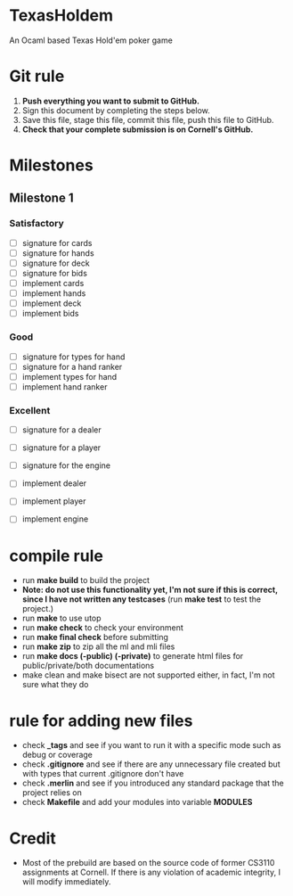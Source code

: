 # TexasHoldem
An Ocaml based Texas Hold'em poker game

# Git rule
1. **Push everything you want to submit to GitHub.**
2. Sign this document by completing the steps below.
3. Save this file, stage this file, commit this file, push this file to GitHub.
4. **Check that your complete submission is on Cornell's GitHub.**

# Milestones

## Milestone 1

### Satisfactory 
- [ ] signature for cards
- [ ] signature for hands
- [ ] signature for deck
- [ ] signature for bids 
- [ ] implement cards
- [ ] implement hands
- [ ] implement deck
- [ ] implement bids
### Good 
-	[ ] signature for types for hand
- [ ] signature for a hand ranker
- [ ] implement types for hand
- [ ] implement hand ranker
### Excellent
- [ ] signature for a dealer
- [ ] signature for a player
- [ ] signature for the engine
- [ ] implement dealer
- [ ] implement player
- [ ] implement engine


# compile rule
- run **make build** to build the project
- **Note: do not use this functionality yet, I'm not sure if this is correct, since I have not written any testcases** (run **make test** to test the project.)
- run **make** to use utop
- run **make check** to check your environment
- run **make final check** before submitting
- run **make zip** to zip all the ml and mli files
- run **make docs (-public) (-private)** to generate html files for public/private/both documentations
- make clean and make bisect are not supported either, in fact, I'm not sure what they do

# rule for adding new files
- check **_tags** and see if you want to run it with a specific mode such as debug or coverage
- check **.gitignore** and see if there are any unnecessary file created but with types that current .gitignore don't have
- check **.merlin** and see if you introduced any standard package that the project relies on
- check **Makefile** and add your modules into variable **MODULES** 



# Credit
- Most of the prebuild are based on the source code of former CS3110 assignments at Cornell. If there is any violation of academic integrity, I will modify immediately.